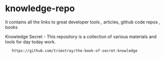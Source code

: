 # knowledge-repo
It contains all the links to great developer tools , articles, github code repos , books 



Knowledge Secret - This repository is a collection of various materials and tools for day today work.

       https://github.com/trimstray/the-book-of-secret-knowledge
